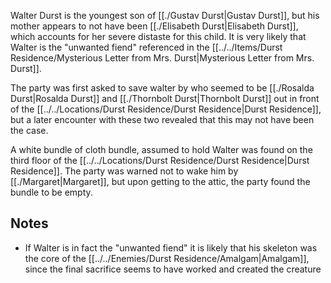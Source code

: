 Walter Durst is the youngest son of [[./Gustav Durst|Gustav Durst]], but his mother appears to not have been [[./Elisabeth Durst|Elisabeth Durst]], which accounts for her severe distaste for this child. It is very likely that Walter is the "unwanted fiend" referenced in the [[../../Items/Durst Residence/Mysterious Letter from Mrs. Durst|Mysterious Letter from Mrs. Durst]].

The party was first asked to save walter by who seemed to be [[./Rosalda Durst|Rosalda Durst]] and [[./Thornbolt Durst|Thornbolt Durst]] out in front of the [[../../Locations/Durst Residence/Durst Residence|Durst Residence]], but a later encounter with these two revealed that this may not have been the case.

A white bundle of cloth bundle, assumed to hold Walter was found on the third floor of the [[../../Locations/Durst Residence/Durst Residence|Durst Residence]]. The party was warned not to wake him by [[./Margaret|Margaret]], but upon getting to the attic, the party found the bundle to be empty.

## Notes
- If Walter is in fact the "unwanted fiend" it is likely that his skeleton was the core of the [[../../Enemies/Durst Residence/Amalgam|Amalgam]], since the final sacrifice seems to have worked and created the creature